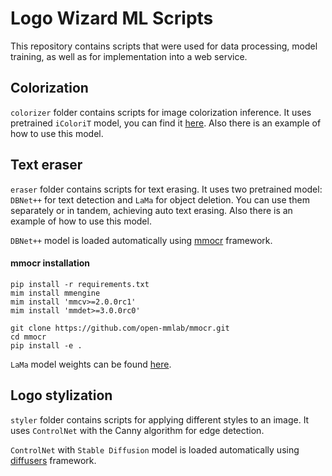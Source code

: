 # Logo Wizard ML Scripts
This repository contains scripts that were used for data processing, model training, as well as for implementation into a web service.

## Colorization
`colorizer` folder contains scripts for image colorization inference. It uses pretrained `iColoriT` model, you can find it [here](https://github.com/pmh9960/iColoriT/tree/main/iColoriT_demo#pretrained-icolorit). Also there is an example of how to use this model.

## Text eraser
`eraser` folder contains scripts for text erasing. It uses two pretrained model: `DBNet++` for text detection and `LaMa` for object deletion. You can use them separately or in tandem, achieving auto text erasing. Also there is an example of how to use this model.  
  
`DBNet++` model is loaded automatically using [mmocr](https://github.com/open-mmlab/mmocr) framework.  
  
#### mmocr installation
```console
pip install -r requirements.txt
mim install mmengine
mim install 'mmcv>=2.0.0rc1'
mim install 'mmdet>=3.0.0rc0'

git clone https://github.com/open-mmlab/mmocr.git
cd mmocr
pip install -e .
```
`LaMa` model weights can be found [here](https://github.com/Sanster/models/releases/download/add_big_lama/big-lama.pt).

## Logo stylization
`styler` folder contains scripts for applying different styles to an image. It uses `ControlNet` with the Canny algorithm for edge detection.  
  
`ControlNet` with `Stable Diffusion` model is loaded automatically using [diffusers](https://github.com/huggingface/diffusers) framework.  
